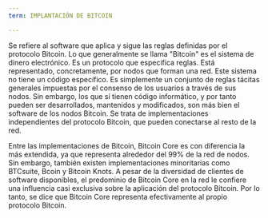 ```yaml
---
term: IMPLANTACIÓN DE BITCOIN

---
```

Se refiere al software que aplica y sigue las reglas definidas por el protocolo Bitcoin. Lo que generalmente se llama "Bitcoin" es el sistema de dinero electrónico. Es un protocolo que especifica reglas. Está representado, concretamente, por nodos que forman una red. Este sistema no tiene un código específico. Es simplemente un conjunto de reglas tácitas generales impuestas por el consenso de los usuarios a través de sus nodos. Sin embargo, los que sí tienen código informático, y por tanto pueden ser desarrollados, mantenidos y modificados, son más bien el software de los nodos Bitcoin. Se trata de implementaciones independientes del protocolo Bitcoin, que pueden conectarse al resto de la red.

Entre las implementaciones de Bitcoin, Bitcoin Core es con diferencia la más extendida, ya que representa alrededor del 99% de la red de nodos. Sin embargo, también existen implementaciones minoritarias como BTCsuite, Bcoin y Bitcoin Knots. A pesar de la diversidad de clientes de software disponibles, el predominio de Bitcoin Core en la red le confiere una influencia casi exclusiva sobre la aplicación del protocolo Bitcoin. Por lo tanto, se dice que Bitcoin Core representa efectivamente al propio protocolo Bitcoin.